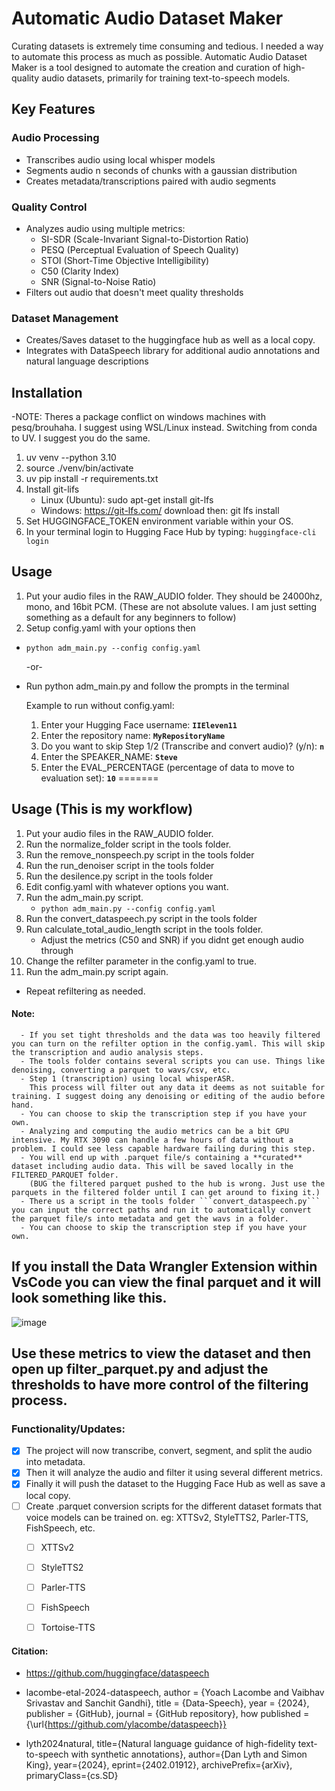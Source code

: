 # Automatic Audio Dataset Maker
Curating datasets is extremely time consuming and tedious. I needed a way to automate this process as much as possible. 
Automatic Audio Dataset Maker is a tool designed to automate the creation and curation of high-quality audio datasets, primarily for training text-to-speech models.

## Key Features

### Audio Processing
- Transcribes audio using local whisper models
- Segments audio n seconds of chunks with a gaussian distribution
- Creates metadata/transcriptions paired with audio segments

### Quality Control
- Analyzes audio using multiple metrics:
  - SI-SDR (Scale-Invariant Signal-to-Distortion Ratio)
  - PESQ (Perceptual Evaluation of Speech Quality)
  - STOI (Short-Time Objective Intelligibility)
  - C50 (Clarity Index)
  - SNR (Signal-to-Noise Ratio)
- Filters out audio that doesn't meet quality thresholds

### Dataset Management
- Creates/Saves dataset to the huggingface hub as well as a local copy.
- Integrates with DataSpeech library for additional audio annotations and natural language descriptions

## Installation
-NOTE: Theres a package conflict on windows machines with pesq/brouhaha. I suggest using WSL/Linux instead.
  Switching from conda to UV. I suggest you do the same. 
1. uv venv --python 3.10
2. source ./venv/bin/activate
3. uv pip install -r requirements.txt
4. Install git-lifs
   - Linux (Ubuntu): sudo apt-get install git-lfs 
   - Windows: https://git-lfs.com/ download then:  git lfs install 
6. Set HUGGINGFACE_TOKEN environment variable within your OS.
8. In your terminal login to Hugging Face Hub by typing: ```huggingface-cli login```


## Usage
1. Put your audio files in the RAW_AUDIO folder. They should be 24000hz, mono, and 16bit PCM. (These are not absolute values. I am just setting something as a default for any beginners to follow)
2. Setup config.yaml with your options then 
- ```python adm_main.py --config config.yaml``` 

   -or-
- Run python adm_main.py and follow the prompts in the terminal
   
   Example to run without config.yaml:
   1. Enter your Hugging Face username: __```IIEleven11```__
   2. Enter the repository name: __```MyRepositoryName```__
   3. Do you want to skip Step 1/2 (Transcribe and convert audio)? (y/n): __```n```__
   4. Enter the SPEAKER_NAME: __```Steve```__
   5. Enter the EVAL_PERCENTAGE (percentage of data to move to evaluation set): __```10```__
=======
## Usage (This is my workflow)
1. Put your audio files in the RAW_AUDIO folder.
2. Run the normalize_folder script in the tools folder.
3. Run the remove_nonspeech.py script in the tools folder
4. Run the run_denoiser script in the tools folder
5. Run the desilence.py script in the tools folder
6. Edit config.yaml with whatever options you want.
7. Run the adm_main.py script. 
   - ```python adm_main.py --config config.yaml```
8. Run the convert_dataspeech.py script in the tools folder
9. Run calculate_total_audio_length script in the tools folder.
   - Adjust the metrics (C50 and SNR) if you didnt get enough audio through
10. Change the refilter parameter in the config.yaml to true.
11. Run the adm_main.py script again.
   - Repeat refiltering as needed.

   #### Note: 
      - If you set tight thresholds and the data was too heavily filtered you can turn on the refilter option in the config.yaml. This will skip the transcription and audio analysis steps.
      - The tools folder contains several scripts you can use. Things like denoising, converting a parquet to wavs/csv, etc.
      - Step 1 (transcription) using local whisperASR.
        This process will filter out any data it deems as not suitable for training. I suggest doing any denoising or editing of the audio before hand.
      - You can choose to skip the transcription step if you have your own.
      - Analyzing and computing the audio metrics can be a bit GPU intensive. My RTX 3090 can handle a few hours of data without a problem. I could see less capable hardware failing during this step.
      - You will end up with .parquet file/s containing a **curated** dataset including audio data. This will be saved locally in the FILTERED_PARQUET folder. 
        (BUG the filtered parquet pushed to the hub is wrong. Just use the parquets in the filtered folder until I can get around to fixing it.)
      - There us a script in the tools folder ```convert_dataspeech.py``` you can input the correct paths and run it to automatically convert the parquet file/s into metadata and get the wavs in a folder.
      - You can choose to skip the transcription step if you have your own.

## If you install the Data Wrangler Extension within VsCode you can view the final parquet and it will look something like this.
![image](https://github.com/user-attachments/assets/b8690113-4a25-4582-8868-95afc5b2a061)

## Use these metrics to view the dataset and then open up filter_parquet.py and adjust the thresholds to have more control of the filtering process.

### Functionality/Updates:
- [x] The project will now transcribe, convert, segment, and split the audio into metadata.
- [x] Then it will analyze the audio and filter it using several different metrics.
- [x] Finally it will push the dataset to the Hugging Face Hub as well as save a local copy.
- [ ] Create .parquet conversion scripts for the different dataset formats that voice models can be trained on. eg: XTTSv2, StyleTTS2, Parler-TTS, FishSpeech, etc.
   - [ ] XTTSv2
   - [ ] StyleTTS2
   - [ ] Parler-TTS
   - [ ] FishSpeech
   - [ ] Tortoise-TTS







#### Citation:
- https://github.com/huggingface/dataspeech

- lacombe-etal-2024-dataspeech,
  author = {Yoach Lacombe and Vaibhav Srivastav and Sanchit Gandhi},
  title = {Data-Speech},
  year = {2024},
  publisher = {GitHub},
  journal = {GitHub repository},
  how published = {\url{https://github.com/ylacombe/dataspeech}}

- lyth2024natural,
      title={Natural language guidance of high-fidelity text-to-speech with synthetic annotations},
      author={Dan Lyth and Simon King},
      year={2024},
      eprint={2402.01912},
      archivePrefix={arXiv},
      primaryClass={cs.SD}

